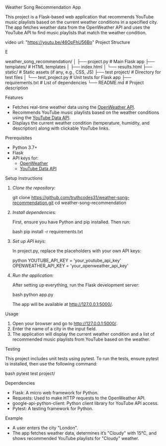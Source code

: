 Weather Song Recommendation App

This project is a Flask-based web application that recommends YouTube music playlists based on the current weather conditions in a specified city. The app fetches weather data from the OpenWeather API and uses the YouTube API to find music playlists that match the weather condition.

video url: "https://youtu.be/46OpFhU56Bo"
Project Structure

E

weather_song_recommendation/
│
├── project.py                  # Main Flask app
├── templates/              # HTML templates
│   ├── index.html
│   └── results.html
├── static/                 # Static assets (if any, e.g., CSS, JS)
├── test project/                  # Directory for test files
│   └── test_project.py         # Unit tests for Flask app
├── requirements.txt        # List of dependencies
└── README.md               # Project description


 Features

- Fetches real-time weather data using the [OpenWeather API](https://openweathermap.org/api).
- Recommends YouTube music playlists based on the weather conditions using the [YouTube Data API](https://developers.google.com/youtube/v3).
- Displays the current weather condition (temperature, humidity, and description) along with clickable YouTube links.

 Prerequisites

- Python 3.7+
- Flask
- API keys for:
  - [OpenWeather](https://openweathermap.org/api)
  - [YouTube Data API](https://developers.google.com/youtube/v3)

 Setup Instructions

1. *Clone the repository:*

    git clone https://github.com/truthcodes31/weather-song-recommendation.git
    cd weather-song-recommendation
    

2. *Install dependencies:*

    First, ensure you have Python and pip installed. Then run:

    bash
    pip install -r requirements.txt
    

3. *Set up API keys:*

    In project.py, replace the placeholders with your own API keys:
    
    python
    YOUTUBE_API_KEY = 'your_youtube_api_key'
    OPENWEATHER_API_KEY = 'your_openweather_api_key'
    

4. *Run the application:*

    After setting up everything, run the Flask development server:

    bash
    python app.py
    

    The app will be available at http://127.0.0.1:5000/.

 Usage

1. Open your browser and go to http://127.0.0.1:5000/.
2. Enter the name of a city in the input field.
3. The application will display the current weather condition and a list of recommended music playlists from YouTube based on the weather.

 Testing

This project includes unit tests using pytest. To run the tests, ensure pytest is installed, then use the following command:

bash
pytest test project/


 Dependencies

- Flask: A micro web framework for Python.
- Requests: Used to make HTTP requests to the OpenWeather API.
- google-api-python-client: Python client library for YouTube API access.
- Pytest: A testing framework for Python.

 Example

- A user enters the city "London".
- The app fetches weather data, determines it’s "Cloudy" with 15°C, and shows recommended YouTube playlists for "Cloudy" weather.



